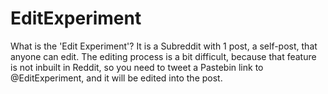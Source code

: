 # EditExperiment
What is the 'Edit Experiment'? It is a Subreddit with 1 post, a self-post, that anyone can edit. The editing process is a bit difficult, because that feature is not inbuilt in Reddit, so you need to tweet a Pastebin link to @EditExperiment, and it will be edited into the post.  
